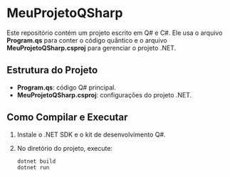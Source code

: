 # MeuProjetoQSharp

Este repositório contém um projeto escrito em Q# e C#. Ele usa o arquivo **Program.qs** para conter o código quântico e o arquivo **MeuProjetoQSharp.csproj** para gerenciar o projeto .NET.

## Estrutura do Projeto

- **Program.qs**: código Q# principal.
- **MeuProjetoQSharp.csproj**: configurações do projeto .NET.

## Como Compilar e Executar

1. Instale o .NET SDK e o kit de desenvolvimento Q#.
2. No diretório do projeto, execute:

   ```bash
   dotnet build
   dotnet run
   ```
